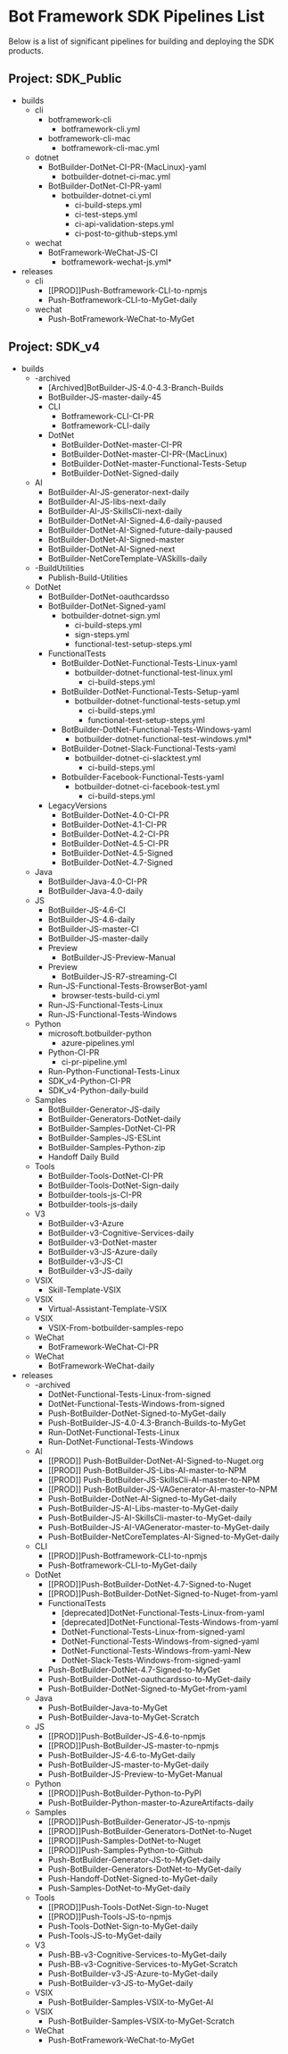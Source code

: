 # Bot Framework SDK Pipelines List
Below is a list of significant pipelines for building and deploying the SDK products.

## Project: SDK_Public
  * builds
    * cli
      * botframework-cli
        * botframework-cli.yml
      * botframework-cli-mac
        * botframework-cli-mac.yml
    * dotnet
      * BotBuilder-DotNet-CI-PR-(MacLinux)-yaml
        * botbuilder-dotnet-ci-mac.yml
      * BotBuilder-DotNet-CI-PR-yaml
        * botbuilder-dotnet-ci.yml
          * ci-build-steps.yml
          * ci-test-steps.yml
          * ci-api-validation-steps.yml
          * ci-post-to-github-steps.yml
    * wechat
      * BotFramework-WeChat-JS-CI
        * botframework-wechat-js.yml*
  * releases
    * cli
      * [[PROD]]Push-Botframework-CLI-to-npmjs
      * Push-Botframework-CLI-to-MyGet-daily
    * wechat
      * Push-BotFramework-WeChat-to-MyGet
## Project: SDK_v4
  * builds
    * -archived
      * [Archived]BotBuilder-JS-4.0-4.3-Branch-Builds
      * BotBuilder-JS-master-daily-45
      * CLI
        * Botframework-CLI-CI-PR
        * Botframework-CLI-daily
      * DotNet
        * BotBuilder-DotNet-master-CI-PR
        * BotBuilder-DotNet-master-CI-PR-(MacLinux)
        * BotBuilder-DotNet-master-Functional-Tests-Setup
        * BotBuilder-DotNet-Signed-daily
    * AI
      * BotBuilder-AI-JS-generator-next-daily
      * BotBuilder-AI-JS-libs-next-daily
      * BotBuilder-AI-JS-SkillsCli-next-daily
      * BotBuilder-DotNet-AI-Signed-4.6-daily-paused
      * BotBuilder-DotNet-AI-Signed-future-daily-paused
      * BotBuilder-DotNet-AI-Signed-master
      * BotBuilder-DotNet-AI-Signed-next
      * BotBuilder-NetCoreTemplate-VASkills-daily
    * -BuildUtilities
      * Publish-Build-Utilities
    * DotNet
      * BotBuilder-DotNet-oauthcardsso
      * BotBuilder-DotNet-Signed-yaml
        * botbuilder-dotnet-sign.yml
          * ci-build-steps.yml
          * sign-steps.yml
          * functional-test-setup-steps.yml
      * FunctionalTests
        * BotBuilder-DotNet-Functional-Tests-Linux-yaml
          * botbuilder-dotnet-functional-test-linux.yml
            * ci-build-steps.yml
        * BotBuilder-DotNet-Functional-Tests-Setup-yaml
          * botbuilder-dotnet-functional-tests-setup.yml
            * ci-build-steps.yml
            * functional-test-setup-steps.yml
        * BotBuilder-DotNet-Functional-Tests-Windows-yaml
          * botbuilder-dotnet-functional-test-windows.yml*
        * BotBuilder-Dotnet-Slack-Functional-Tests-yaml
          * botbuilder-dotnet-ci-slacktest.yml
            * ci-build-steps.yml
        * Botbuilder-Facebook-Functional-Tests-yaml
          * botbuilder-dotnet-ci-facebook-test.yml
            * ci-build-steps.yml
      * LegacyVersions
        * BotBuilder-DotNet-4.0-CI-PR
        * BotBuilder-DotNet-4.1-CI-PR
        * BotBuilder-DotNet-4.2-CI-PR
        * BotBuilder-DotNet-4.5-CI-PR
        * BotBuilder-DotNet-4.5-Signed
        * BotBuilder-DotNet-4.7-Signed
    * Java
      * BotBuilder-Java-4.0-CI-PR
      * BotBuilder-Java-4.0-daily
    * JS
      * BotBuilder-JS-4.6-CI
      * BotBuilder-JS-4.6-daily
      * BotBuilder-JS-master-CI
      * BotBuilder-JS-master-daily
      * Preview
        * BotBuilder-JS-Preview-Manual
      * Preview
        * BotBuilder-JS-R7-streaming-CI
      * Run-JS-Functional-Tests-BrowserBot-yaml
        * browser-tests-build-ci.yml
      * Run-JS-Functional-Tests-Linux
      * Run-JS-Functional-Tests-Windows
    * Python
      * microsoft.botbuilder-python
        * azure-pipelines.yml
      * Python-CI-PR
        * ci-pr-pipeline.yml
      * Run-Python-Functional-Tests-Linux
      * SDK_v4-Python-CI-PR
      * SDK_v4-Python-daily-build
    * Samples
      * BotBuilder-Generator-JS-daily
      * BotBuilder-Generators-DotNet-daily
      * BotBuilder-Samples-DotNet-CI-PR
      * BotBuilder-Samples-JS-ESLint
      * BotBuilder-Samples-Python-zip
      * Handoff Daily Build
    * Tools
      * BotBuilder-Tools-DotNet-CI-PR
      * BotBuilder-Tools-DotNet-Sign-daily
      * Botbuilder-tools-js-CI-PR
      * Botbuilder-tools-js-daily
    * V3
      * BotBuilder-v3-Azure
      * BotBuilder-v3-Cognitive-Services-daily
      * BotBuilder-v3-DotNet-master
      * BotBuilder-v3-JS-Azure-daily
      * BotBuilder-v3-JS-CI
      * BotBuilder-v3-JS-daily
    * VSIX
      * Skill-Template-VSIX
    * VSIX
      * Virtual-Assistant-Template-VSIX
    * VSIX
      * VSIX-From-botbuilder-samples-repo
    * WeChat
      * BotFramework-WeChat-CI-PR
    * WeChat
      * BotFramework-WeChat-daily
  * releases
    * -archived
      * DotNet-Functional-Tests-Linux-from-signed
      * DotNet-Functional-Tests-Windows-from-signed
      * Push-BotBuilder-DotNet-Signed-to-MyGet-daily
      * Push-BotBuilder-JS-4.0-4.3-Branch-Builds-to-MyGet
      * Run-DotNet-Functional-Tests-Linux
      * Run-DotNet-Functional-Tests-Windows
    * AI
      * [[PROD]] Push-BotBuilder-DotNet-AI-Signed-to-Nuget.org
      * [[PROD]] Push-BotBuilder-JS-Libs-AI-master-to-NPM
      * [[PROD]] Push-BotBuilder-JS-SkillsCli-AI-master-to-NPM
      * [[PROD]] Push-BotBuilder-JS-VAGenerator-AI-master-to-NPM
      * Push-BotBuilder-DotNet-AI-Signed-to-MyGet-daily
      * Push-BotBuilder-JS-AI-Libs-master-to-MyGet-daily
      * Push-BotBuilder-JS-AI-SkillsCli-master-to-MyGet-daily
      * Push-BotBuilder-JS-AI-VAGenerator-master-to-MyGet-daily
      * Push-BotBuilder-NetCoreTemplates-AI-Signed-to-MyGet-daily
    * CLI
      * [[PROD]]Push-Botframework-CLI-to-npmjs
      * Push-Botframework-CLI-to-MyGet-daily
    * DotNet
      * [[PROD]]Push-BotBuilder-DotNet-4.7-Signed-to-Nuget
      * [[PROD]]Push-BotBuilder-DotNet-Signed-to-Nuget-from-yaml
      * FunctionalTests
        * [deprecated]DotNet-Functional-Tests-Linux-from-yaml
        * [deprecated]DotNet-Functional-Tests-Windows-from-yaml
        * DotNet-Functional-Tests-Linux-from-signed-yaml
        * DotNet-Functional-Tests-Windows-from-signed-yaml
        * DotNet-Functional-Tests-Windows-from-yaml-New
        * DotNet-Slack-Tests-Windows-from-signed-yaml
      * Push-BotBuilder-DotNet-4.7-Signed-to-MyGet
      * Push-BotBuilder-DotNet-oauthcardsso-to-MyGet-daily
      * Push-BotBuilder-DotNet-Signed-to-MyGet-from-yaml
    * Java
      * Push-BotBuilder-Java-to-MyGet
      * Push-BotBuilder-Java-to-MyGet-Scratch
    * JS
      * [[PROD]]Push-BotBuilder-JS-4.6-to-npmjs
      * [[PROD]]Push-BotBuilder-JS-master-to-npmjs
      * Push-BotBuilder-JS-4.6-to-MyGet-daily
      * Push-BotBuilder-JS-master-to-MyGet-daily
      * Push-BotBuilder-JS-Preview-to-MyGet-Manual
    * Python
      * [[PROD]]Push-BotBuilder-Python-to-PyPI
      * Push-BotBuilder-Python-master-to-AzureArtifacts-daily
    * Samples
      * [[PROD]]Push-BotBuilder-Generator-JS-to-npmjs
      * [[PROD]]Push-BotBuilder-Generators-DotNet-to-Nuget
      * [[PROD]]Push-Samples-DotNet-to-Nuget
      * [[PROD]]Push-Samples-Python-to-Github
      * Push-BotBuilder-Generator-JS-to-MyGet-daily
      * Push-BotBuilder-Generators-DotNet-to-MyGet-daily
      * Push-Handoff-DotNet-Signed-to-MyGet-daily
      * Push-Samples-DotNet-to-MyGet-daily
    * Tools
      * [[PROD]]Push-Tools-DotNet-Sign-to-Nuget
      * [[PROD]]Push-Tools-JS-to-npmjs
      * Push-Tools-DotNet-Sign-to-MyGet-daily
      * Push-Tools-JS-to-MyGet-daily
    * V3
      * Push-BB-v3-Cognitive-Services-to-MyGet-daily
      * Push-BB-v3-Cognitive-Services-to-MyGet-Scratch
      * Push-BotBuilder-v3-JS-Azure-to-MyGet-daily
      * Push-BotBuilder-v3-JS-to-MyGet-daily
    * VSIX
      * Push-BotBuilder-Samples-VSIX-to-MyGet-AI
    * VSIX
      * Push-BotBuilder-Samples-VSIX-to-MyGet-Scratch
    * WeChat
      * Push-BotFramework-WeChat-to-MyGet
